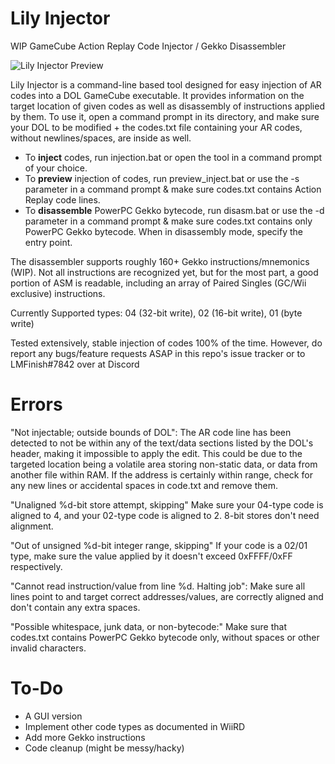 # Lily Injector
WIP GameCube Action Replay Code Injector / Gekko Disassembler

![Lily Injector Preview](https://i.ibb.co/bz2Mh73/Lily-v1-1.png)

Lily Injector is a command-line based tool designed for easy injection of AR codes into a DOL GameCube executable. It provides information on the target location of given codes as well as disassembly of instructions applied by them. To use it, open a command prompt in its directory, and make sure your DOL to be modified + the codes.txt file containing your AR codes, without newlines/spaces, are inside as well.

- To **inject** codes, run injection.bat or open the tool in a command prompt of your choice.
- To **preview** injection of codes, run preview_inject.bat or use the -s parameter in a command prompt & make sure codes.txt contains Action Replay code lines.
- To **disassemble** PowerPC Gekko bytecode, run disasm.bat or use the -d parameter in a command prompt & make sure codes.txt contains only PowerPC Gekko bytecode.
When in disassembly mode, specify the entry point.

The disassembler supports roughly 160+ Gekko instructions/mnemonics (WIP). Not all instructions are recognized yet, but for the most part, a good portion of ASM is readable, including an array of Paired Singles (GC/Wii exclusive) instructions.

Currently Supported types: 04 (32-bit write), 02 (16-bit write), 01 (byte write)

Tested extensively, stable injection of codes 100% of the time. However, do report any bugs/feature requests ASAP in this repo's issue tracker or to LMFinish#7842 over at Discord

# Errors
"Not injectable; outside bounds of DOL":
The AR code line has been detected to not be within any of the text/data sections listed by the DOL's header, making it impossible to apply the edit. This could be due to the targeted location being a volatile area storing non-static data, or data from another file within RAM. If the address is certainly within range, check for any new lines or accidental spaces in code.txt and remove them.

"Unaligned %d-bit store attempt, skipping"
Make sure your 04-type code is aligned to 4, and your 02-type code is aligned to 2. 8-bit stores don't need alignment.

"Out of unsigned %d-bit integer range, skipping"
If your code is a 02/01 type, make sure the value applied by it doesn't exceed 0xFFFF/0xFF respectively.

"Cannot read instruction/value from line %d. Halting job":
Make sure all lines point to and target correct addresses/values, are correctly aligned and don't contain any extra spaces.

"Possible whitespace, junk data, or non-bytecode:"
Make sure that codes.txt contains PowerPC Gekko bytecode only, without spaces or other invalid characters.

# To-Do
- A GUI version
- Implement other code types as documented in WiiRD
- Add more Gekko instructions
- Code cleanup (might be messy/hacky)



